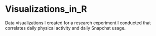 # Visualizations_in_R
Data visualizations I created for a research experiment I conducted that correlates daily physical activity and daily Snapchat usage.
